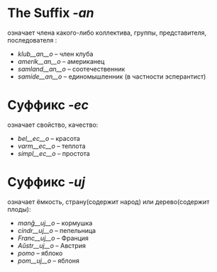 # The Suffix *-an*

означает члена какого-либо коллектива, группы, представителя, последователя :

- *klub__an__o*    – член клуба
- *amerik__an__o*  – американец
- *samland__an__o* – соотечественник
- *samide__an__o*  – единомышленник (в частности эсперантист)
 

# Суффикс *-ec*

означает свойство, качество:

- *bel__ec__o*   – красота
- *varm__ec__o*  – теплота
- *simpl__ec__o* – простота
 

# Суффикс *-uj*

означает ёмкость, страну(содержит народ) или дерево(содержит плоды):

- *manĝ__uj__o*  – кормушка
- *cindr__uj__o* – пепельница
- *Franc__uj__o* – Франция
- *Aŭstr__uj__o* – Австрия
- *pomo*   – яблоко
- *pom__uj__o*   – яблоня
